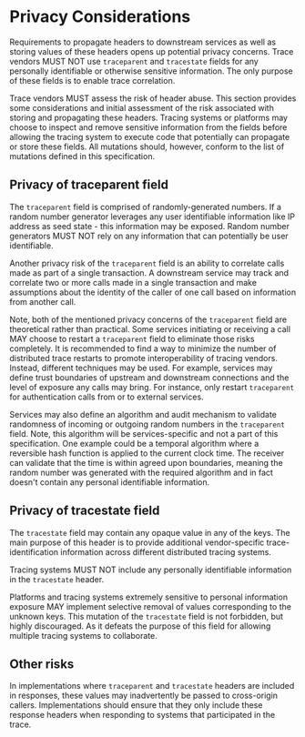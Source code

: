 # Privacy Considerations

Requirements to propagate headers to downstream services as well as storing
values of these headers opens up potential privacy concerns. Trace vendors MUST
NOT use `traceparent` and `tracestate` fields for any personally identifiable or
otherwise sensitive information. The only purpose of these fields is to enable
trace correlation.

Trace vendors MUST assess the risk of header abuse. This section provides some
considerations and initial assessment of the risk associated with storing and
propagating these headers. Tracing systems or platforms may choose to inspect
and remove sensitive information from the fields before allowing the tracing
system to execute code that potentially can propagate or store these fields. All
mutations should, however, conform to the list of mutations defined in this
specification.

## Privacy of traceparent field

The `traceparent` field is comprised of randomly-generated numbers. If a random
number generator leverages any user identifiable information like IP address as
seed state - this information may be exposed. Random number generators MUST NOT
rely on any information that can potentially be user identifiable.

Another privacy risk of the `traceparent` field is an ability to correlate calls
made as part of a single transaction. A downstream service may track and
correlate two or more calls made in a single transaction and make assumptions
about the identity of the caller of one call based on information from another
call.

Note, both of the mentioned privacy concerns of the `traceparent` field are
theoretical rather than practical. Some services initiating or receiving a call
MAY choose to restart a `traceparent` field to eliminate those risks completely.
It is recommended to find a way to minimize the number of <a>distributed
trace</a> restarts to promote interoperability of tracing vendors. Instead,
different techniques may be used. For example, services may define trust
boundaries of upstream and downstream connections and the level of exposure any
calls may bring. For instance, only restart `traceparent` for authentication
calls from or to external services.

Services may also define an algorithm and audit mechanism to validate randomness
of incoming or outgoing random numbers in the `traceparent` field. Note, this
algorithm will be services-specific and not a part of this specification. One
example could be a temporal algorithm where a reversible hash function is
applied to the current clock time. The receiver can validate that the time is
within agreed upon boundaries, meaning the random number was generated with the
required algorithm and in fact doesn't contain any personal identifiable
information.

## Privacy of tracestate field

The `tracestate` field may contain any opaque value in any of the keys. The main
purpose of this header is to provide additional vendor-specific
trace-identification information across different distributed tracing systems.

Tracing systems MUST NOT include any personally identifiable information in the
`tracestate` header.

Platforms and tracing systems extremely sensitive to personal information
exposure MAY implement selective removal of values corresponding to the unknown
keys. This mutation of the `tracestate` field is not forbidden, but highly
discouraged. As it defeats the purpose of this field for allowing multiple
tracing systems to collaborate.

## Other risks

In implementations where `traceparent` and `tracestate` headers are included in
responses, these values may inadvertently be passed to cross-origin callers.
Implementations should ensure that they only include these response headers when
responding to systems that participated in the trace.
